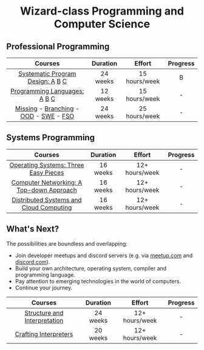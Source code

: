 <div align="center" style="text-align: center">
<h1>Wizard-class Programming and Computer Science</h1>
</div>

## Professional Programming
Courses | Duration | Effort | Progress
:--: | :--: | :--: | :--:
[Systematic Program Design: A](https://www.edx.org/learn/coding/university-of-british-columbia-how-to-code-simple-data) [B](https://www.edx.org/learn/coding/university-of-british-columbia-how-to-code-complex-data) [C](https://course.ccs.neu.edu/cs2510sp22/index.html)  | 24 weeks | 15 hours/week | B
[Programming Languages: A](https://www.coursera.org/learn/programming-languages) [B](https://www.coursera.org/learn/programming-languages-part-b) [C](https://www.coursera.org/learn/programming-languages-part-c) | 12 weeks | 15 hours/week | -
[Missing](https://missing.csail.mit.edu/) - [Branching](https://learngitbranching.js.org/) - [OOD](https://course.ccs.neu.edu/cs3500f19/) - [SWE](https://www.edx.org/learn/software-engineering/university-of-british-columbia-software-engineering-introduction) - [FSO](https://fullstackopen.com/en/)  | 24 weeks | 25 hours/week | -

## Systems Programming
Courses | Duration | Effort | Progress
:--: | :--: | :--:   | :--:
[Operating Systems: Three Easy Pieces](coursepages/ostep/README.md) | 16 weeks | 12+ hours/week | -
[Computer Networking: A Top-down](http://gaia.cs.umass.edu/kurose_ross/online_lectures.htm)[ Approach](http://gaia.cs.umass.edu/kurose_ross/wireshark.php) | 16 weeks | 12+ hours/week | -
[Distributed Systems and Cloud Computing](https://www.coursera.org/specializations/cloud-computing) | 16 weeks | 12+ hours/week | -

## What's Next?
The possibilities are boundless and overlapping:
- Join developer meetups and discord servers (e.g. via [meetup.com](https://www.meetup.com/) and [discord.com](https://www.discord.com)).
- Build your own architecture, operating system, compiler and programming language.
- Pay attention to emerging technologies in the world of computers.
- Continue your journey.

Courses | Duration | Effort | Progress
:--: | :--: | :--:   | :--:
[Structure and Interpretation](https://mitp-content-server.mit.edu/books/content/sectbyfn/books_pres_0/6515/sicp.zip/index.html) | 24 weeks | 12+ hours/week | -
[Crafting Interpreters](https://craftinginterpreters.com/)  | 20 weeks | 12+ hours/week | -
